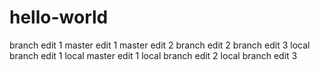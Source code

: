 # hello-world

branch edit 1
master edit 1
master edit 2
branch edit 2
branch edit 3
local branch edit 1
local master edit 1
local branch edit 2
local branch edit 3
